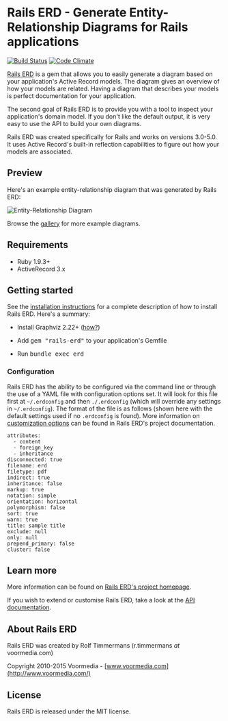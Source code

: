Rails ERD - Generate Entity-Relationship Diagrams for Rails applications
========================================================================
[![Build Status](https://travis-ci.org/voormedia/rails-erd.svg?branch=master)](https://travis-ci.org/voormedia/rails-erd) [![Code Climate](https://codeclimate.com/github/voormedia/rails-erd/badges/gpa.svg)](https://codeclimate.com/github/voormedia/rails-erd)

[Rails ERD](http://voormedia.github.io/rails-erd/) is a gem that allows you to easily generate a diagram based on your application's Active Record models. The diagram gives an overview of how your models are related. Having a diagram that describes your models is perfect documentation for your application.

The second goal of Rails ERD is to provide you with a tool to inspect your application's domain model. If you don't like the default output, it is very easy to use the API to build your own diagrams.

Rails ERD was created specifically for Rails and works on versions 3.0-5.0. It uses Active Record's built-in reflection capabilities to figure out how your models are associated.


Preview
-------

Here's an example entity-relationship diagram that was generated by Rails ERD:

![Entity-Relationship Diagram](http://voormedia.github.io/rails-erd/images/entity-relationship-diagram.png)

Browse the [gallery](http://voormedia.github.io/rails-erd/gallery.html) for more example diagrams.


Requirements
---------------

* Ruby 1.9.3+
* ActiveRecord 3.x

Getting started
---------------

See the [installation instructions](http://voormedia.github.io/rails-erd/install.html) for a complete description of how to install Rails ERD. Here's a summary:

* Install Graphviz 2.22+ ([how?](http://voormedia.github.io/rails-erd/install.html))

* Add <tt>gem "rails-erd"</tt> to your application's Gemfile

* Run <tt>bundle exec erd</tt>

### Configuration


Rails ERD has the ability to be configured via the command line or through the use of a YAML file with configuration options set. It will look for this file first at `~/.erdconfig` and then `./.erdconfig` (which will override any settings in `~/.erdconfig`). The format of the file is as follows (shown here with the default settings used if no `.erdconfig` is found). More information on [customization options](http://voormedia.github.io/rails-erd/customise.html) can be found in Rails ERD's project documentation.

```
attributes:
  - content
  - foreign_key
  - inheritance
disconnected: true
filename: erd
filetype: pdf
indirect: true
inheritance: false
markup: true
notation: simple
orientation: horizontal
polymorphism: false
sort: true
warn: true
title: sample title
exclude: null
only: null
prepend_primary: false
cluster: false
```


Learn more
----------

More information can be found on [Rails ERD's project homepage](http://voormedia.github.io/rails-erd/).

If you wish to extend or customise Rails ERD, take a look at the [API documentation](http://rubydoc.info/github/voormedia/rails-erd/frames).


About Rails ERD
---------------

Rails ERD was created by Rolf Timmermans (r.timmermans *at* voormedia.com)

Copyright 2010-2015 Voormedia - [www.voormedia.com](http://www.voormedia.com/)


License
-------

Rails ERD is released under the MIT license.
